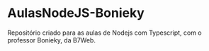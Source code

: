 # AulasNodeJS-Bonieky
Repositório criado para as aulas de Nodejs com Typescript, com o professor Bonieky, da B7Web.

